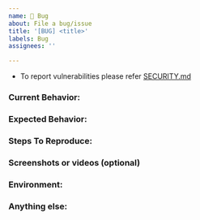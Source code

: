 ```yaml
---
name: 🐞 Bug
about: File a bug/issue
title: '[BUG] <title>'
labels: Bug
assignees: ''

---
```


* To report vulnerabilities please refer [SECURITY.md](https://github.com/datakaveri/iudx-resource-server/blob/main/SECURITY.md)

### Current Behavior:
<!-- A concise description of what you're experiencing. -->

### Expected Behavior:
<!-- A concise description of what you expected to happen. -->

### Steps To Reproduce:
<!--
Example: steps to reproduce the behavior:
1. In this environment...
1. With this config...
1. Run '...'
1. See error...
-->

### Screenshots or videos (optional)

### Environment:
<!--
Example:
- OS: Ubuntu 20.04
- Node: 13.14.0
- npm: 7.6.3
-->

### Anything else:
<!--
Links? References? Anything that will give us more context about the issue that you are encountering!
-->
